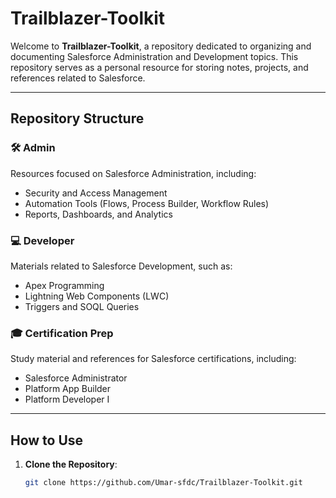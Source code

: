 # Trailblazer-Toolkit  
Welcome to **Trailblazer-Toolkit**, a repository dedicated to organizing and documenting Salesforce Administration and Development topics. This repository serves as a personal resource for storing notes, projects, and references related to Salesforce.  

---

## Repository Structure  
### 🛠️ Admin  
Resources focused on Salesforce Administration, including:  
- Security and Access Management  
- Automation Tools (Flows, Process Builder, Workflow Rules)  
- Reports, Dashboards, and Analytics  

### 💻 Developer  
Materials related to Salesforce Development, such as:  
- Apex Programming  
- Lightning Web Components (LWC)  
- Triggers and SOQL Queries  

### 🎓 Certification Prep  
Study material and references for Salesforce certifications, including:  
- Salesforce Administrator  
- Platform App Builder  
- Platform Developer I  

---

## How to Use  
1. **Clone the Repository**:  
   ```bash
   git clone https://github.com/Umar-sfdc/Trailblazer-Toolkit.git
